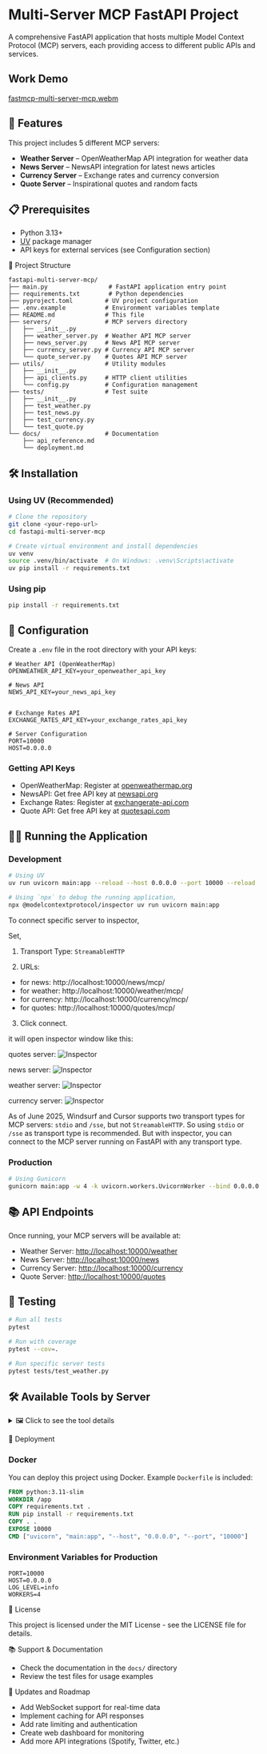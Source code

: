 # Multi-Server MCP FastAPI Project

A comprehensive FastAPI application that hosts multiple Model Context Protocol (MCP) servers, each providing access to different public APIs and services.


## Work Demo

[fastmcp-multi-server-mcp.webm](https://github.com/user-attachments/assets/d626b52e-f52f-4102-b269-7dad10577f90)

## 🚀 Features

This project includes 5 different MCP servers:

- **Weather Server** – OpenWeatherMap API integration for weather data
- **News Server** – NewsAPI integration for latest news articles
- **Currency Server** – Exchange rates and currency conversion
- **Quote Server** – Inspirational quotes and random facts

## 📋 Prerequisites

- Python 3.13+
- [UV](https://github.com/astral-sh/uv) package manager
- API keys for external services (see Configuration section)

📁 Project Structure

```
fastapi-multi-server-mcp/
├── main.py                 # FastAPI application entry point
├── requirements.txt        # Python dependencies
├── pyproject.toml         # UV project configuration
├── .env.example           # Environment variables template
├── README.md              # This file
├── servers/               # MCP servers directory
│   ├── __init__.py
│   ├── weather_server.py  # Weather API MCP server
│   ├── news_server.py     # News API MCP server
│   ├── currency_server.py # Currency API MCP server
│   └── quote_server.py    # Quotes API MCP server
├── utils/                 # Utility modules
│   ├── __init__.py
│   ├── api_clients.py     # HTTP client utilities
│   └── config.py          # Configuration management
├── tests/                 # Test suite
│   ├── __init__.py
│   ├── test_weather.py
│   ├── test_news.py
│   ├── test_currency.py
│   └── test_quote.py
└── docs/                  # Documentation
    ├── api_reference.md
    └── deployment.md
```


## 🛠️ Installation

### Using UV (Recommended)

```bash
# Clone the repository
git clone <your-repo-url>
cd fastapi-multi-server-mcp

# Create virtual environment and install dependencies
uv venv
source .venv/bin/activate  # On Windows: .venv\Scripts\activate
uv pip install -r requirements.txt
```

### Using pip

```bash
pip install -r requirements.txt
```
## 🔧 Configuration

Create a `.env` file in the root directory with your API keys:

```env
# Weather API (OpenWeatherMap)
OPENWEATHER_API_KEY=your_openweather_api_key

# News API
NEWS_API_KEY=your_news_api_key


# Exchange Rates API
EXCHANGE_RATES_API_KEY=your_exchange_rates_api_key

# Server Configuration
PORT=10000
HOST=0.0.0.0
```

### Getting API Keys

- OpenWeatherMap: Register at [openweathermap.org](https://openweathermap.org)
- NewsAPI: Get free API key at [newsapi.org](https://newsapi.org)
- Exchange Rates: Register at [exchangerate-api.com](https://www.exchangerate-api.com)
- Quote API: Get free API key at [quotesapi.com](https://quotesapi.com)

## 🏃‍♂️ Running the Application

### Development

```bash
# Using UV
uv run uvicorn main:app --reload --host 0.0.0.0 --port 10000 --reload

# Using `npx` to debug the running application,
npx @modelcontextprotocol/inspector uv run uvicorn main:app
```

To connect specific server to inspector, 

Set, 

1. Transport Type: `StreamableHTTP`

2. URLs: 

- for news: http://localhost:10000/news/mcp/
- for weather: http://localhost:10000/weather/mcp/
- for currency: http://localhost:10000/currency/mcp/
- for quotes: http://localhost:10000/quotes/mcp/

3. Click connect.

it will open inspector window like this:

quotes server:
![Inspector](inspector/quotes.png)

news server:
![Inspector](inspector/news.png)

weather server:
![Inspector](inspector/weather.png)

currency server:
![Inspector](inspector/currency.png)


As of June 2025, Windsurf and Cursor supports two transport types for MCP servers: `stdio` and `/sse`, but not `StreamableHTTP`. So using `stdio` or `/sse` as transport type is recommended. But with inspector, you can connect to the MCP server running on FastAPI with any transport type.

### Production

```bash
# Using Gunicorn
gunicorn main:app -w 4 -k uvicorn.workers.UvicornWorker --bind 0.0.0.0:10000
```

## 📚 API Endpoints

Once running, your MCP servers will be available at:

- Weather Server: [http://localhost:10000/weather](http://localhost:10000/weather)
- News Server: [http://localhost:10000/news](http://localhost:10000/news)
- Currency Server: [http://localhost:10000/currency](http://localhost:10000/currency)
- Quote Server: [http://localhost:10000/quotes](http://localhost:10000/quotes)

## 🧪 Testing

```bash
# Run all tests
pytest

# Run with coverage
pytest --cov=.

# Run specific server tests
pytest tests/test_weather.py
```

## 🛠️ Available Tools by Server

<details>
  <summary>🖼️ Click to see the tool details</summary>

### Weather Server (/weather)

    get_current_weather - Get current weather for a city
    get_weather_forecast - Get 5-day weather forecast
    get_weather_by_coordinates - Get weather by latitude/longitude

### News Server (/news)

    get_top_headlines - Get top news headlines
    search_news - Search news articles by keyword
    get_news_by_category - Get news by category (business, tech, sports, etc.)

### Currency Server (/currency)

    get_exchange_rates - Get current exchange rates
    convert_currency - Convert between currencies
    get_supported_currencies - List all supported currencies

### Quote Server (/quotes)

    get_random_quote - Get a random inspirational quote
    get_quote_by_category - Get quotes by category
    get_random_fact - Get a random interesting fact

</details>

🚀 Deployment

### Docker

You can deploy this project using Docker. Example `Dockerfile` is included:

```dockerfile
FROM python:3.11-slim
WORKDIR /app
COPY requirements.txt .
RUN pip install -r requirements.txt
COPY . .
EXPOSE 10000
CMD ["uvicorn", "main:app", "--host", "0.0.0.0", "--port", "10000"]
```

### Environment Variables for Production

```
PORT=10000
HOST=0.0.0.0
LOG_LEVEL=info
WORKERS=4
```

📝 License

This project is licensed under the MIT License - see the LICENSE file for details.

📚 Support & Documentation

- Check the documentation in the `docs/` directory
- Review the test files for usage examples

🔄 Updates and Roadmap

- Add WebSocket support for real-time data
- Implement caching for API responses
- Add rate limiting and authentication
- Create web dashboard for monitoring
- Add more API integrations (Spotify, Twitter, etc.)